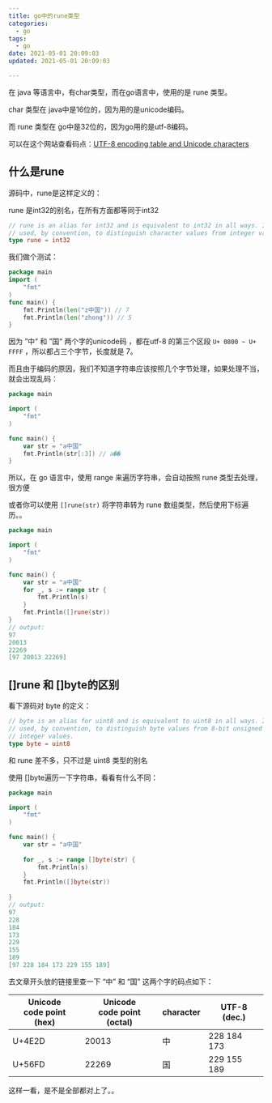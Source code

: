```yaml
---
title: go中的rune类型
categories:
  - go
tags:
  - go
date: 2021-05-01 20:09:03
updated: 2021-05-01 20:09:03

---
```


在 java 等语言中，有char类型，而在go语言中，使用的是 rune 类型。

char 类型在 java中是16位的，因为用的是unicode编码。

而 rune 类型在 go中是32位的，因为go用的是utf-8编码。

可以在这个网站查看码点：[UTF-8 encoding table and Unicode characters](https://utf8-chartable.de/unicode-utf8-table.pl?start=19840&names=-&utf8=dec)
<!--more-->
## 什么是rune

源码中，rune是这样定义的：

rune 是int32的别名，在所有方面都等同于int32

```go
// rune is an alias for int32 and is equivalent to int32 in all ways. It is
// used, by convention, to distinguish character values from integer values.
type rune = int32
```

我们做个测试：

```go
package main
import (
	"fmt"
)
func main() {
	fmt.Println(len("z中国")) // 7
	fmt.Println(len("zhong")) // 5
}
```

因为 ”中“ 和 ”国“ 两个字的unicode码 ，都在utf-8 的第三个区段 `U+ 0800 ~ U+  FFFF` ，所以都占三个字节，长度就是 7。

而且由于编码的原因，我们不知道字符串应该按照几个字节处理，如果处理不当，就会出现乱码：

```go
package main

import (
	"fmt"
)

func main() {
	var str = "a中国"
	fmt.Println(str[:3]) // a��
}
```

所以，在 go 语言中，使用 range 来遍历字符串，会自动按照 rune 类型去处理，很方便

或者你可以使用 `[]rune(str)` 将字符串转为 rune 数组类型，然后使用下标遍历。。

```go
package main

import (
	"fmt"
)

func main() {
	var str = "a中国"
	for _, s := range str {
		fmt.Println(s)
	}
    fmt.Println([]rune(str))
}
// output:
97
20013
22269
[97 20013 22269]
```



## []rune 和 []byte的区别

看下源码对 byte 的定义：

```go
// byte is an alias for uint8 and is equivalent to uint8 in all ways. It is
// used, by convention, to distinguish byte values from 8-bit unsigned
// integer values.
type byte = uint8
```
和 rune 差不多，只不过是 uint8 类型的别名

使用 []byte遍历一下字符串，看看有什么不同：
```go
package main

import (
	"fmt"
)

func main() {
	var str = "a中国"
	
	for _, s := range []byte(str) {
		fmt.Println(s)
	} 
	fmt.Println([]byte(str))
	
}
// output:
97
228
184
173
229
155
189
[97 228 184 173 229 155 189]
```

去文章开头放的链接里查一下 “中” 和 “国” 这两个字的码点如下：

| Unicode<br/>code point (hex) | Unicode<br/>code point (octal) | character | UTF-8<br/>(dec.) |
| -------------------------------- | ---------------------------------------------- | ------------- | ------------------------ |
| U+4E2D                           | 20013                                          | 中            | 228 184 173              |
| U+56FD                           | 22269                                          | 国            | 229 155 189              |

这样一看，是不是全部都对上了。。



